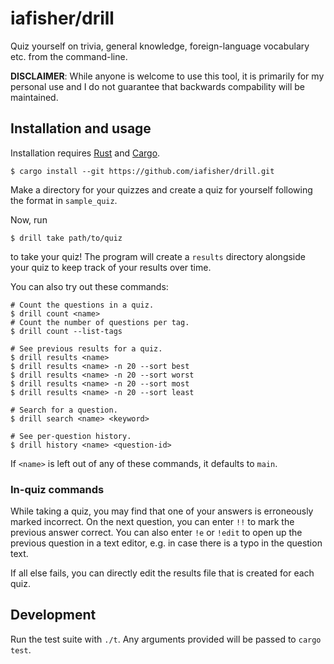 # iafisher/drill
Quiz yourself on trivia, general knowledge, foreign-language vocabulary etc. from the
command-line.

**DISCLAIMER**: While anyone is welcome to use this tool, it is primarily for my
personal use and I do not guarantee that backwards compability will be maintained.


## Installation and usage
Installation requires [Rust](https://www.rust-lang.org/) and [Cargo](https://doc.rust-lang.org/stable/cargo/).

```shell
$ cargo install --git https://github.com/iafisher/drill.git
```

Make a directory for your quizzes and create a quiz for yourself following the format
in `sample_quiz`.

Now, run

```shell
$ drill take path/to/quiz
```

to take your quiz! The program will create a `results` directory alongside your quiz
to keep track of your results over time.

You can also try out these commands:
```shell
# Count the questions in a quiz.
$ drill count <name>
# Count the number of questions per tag.
$ drill count --list-tags

# See previous results for a quiz.
$ drill results <name>
$ drill results <name> -n 20 --sort best
$ drill results <name> -n 20 --sort worst
$ drill results <name> -n 20 --sort most
$ drill results <name> -n 20 --sort least

# Search for a question.
$ drill search <name> <keyword>

# See per-question history.
$ drill history <name> <question-id>
```

If `<name>` is left out of any of these commands, it defaults to `main`.


### In-quiz commands
While taking a quiz, you may find that one of your answers is erroneously marked
incorrect. On the next question, you can enter `!!` to mark the previous answer correct.
You can also enter `!e` or `!edit` to open up the previous question in a text editor,
e.g. in case there is a typo in the question text.

If all else fails, you can directly edit the results file that is created for each quiz.


## Development
Run the test suite with `./t`. Any arguments provided will be passed to `cargo test`.
